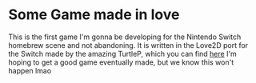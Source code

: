 # Some Game made in love

This is the first game I'm gonna be developing for the Nintendo Switch homebrew scene and not abandoning. It is written in the Love2D port for the 
Switch made by the amazing TurtleP, which you can find [here](https://github.com/TurtleP/LovePotion) I'm hoping to get a good game eventually made, but 
we know this won't happen lmao
